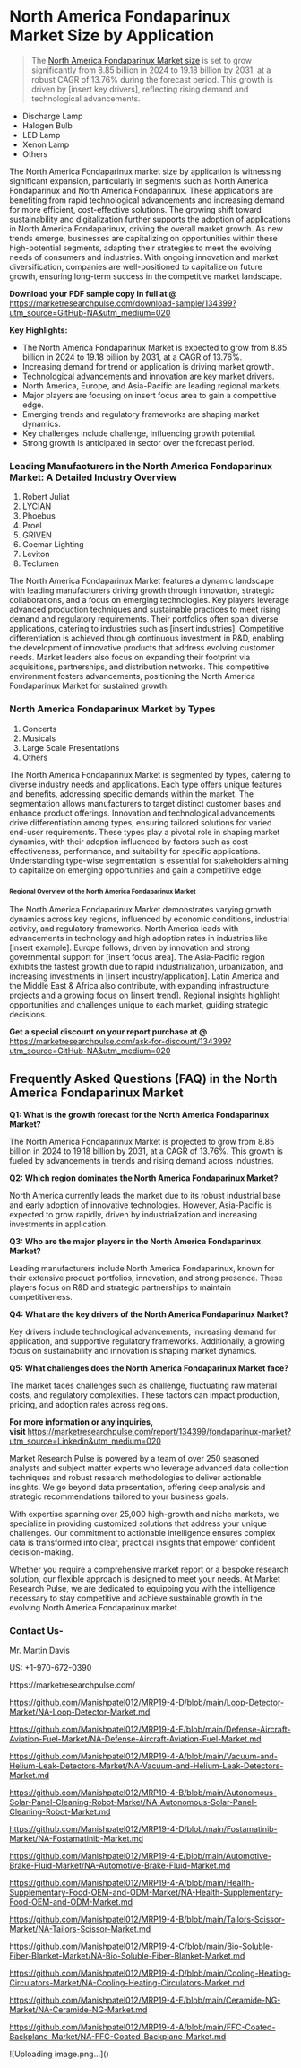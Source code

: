 <h1>North America Fondaparinux Market&nbsp;Size by Application</h1><blockquote><p>The <a href="https://marketresearchpulse.com/download-sample/134399?utm_source=GitHub-NA&amp;utm_medium=020">North America Fondaparinux Market size</a> is set to grow significantly from 8.85 billion in 2024 to 19.18 billion by 2031, at a robust CAGR of 13.76% during the forecast period. This growth is driven by [insert key drivers], reflecting rising demand and technological advancements.</p></blockquote><ul><li>Discharge Lamp<li> Halogen Bulb<li> LED Lamp<li> Xenon Lamp<li> Others</li></ul><p>The North America Fondaparinux market size by application is witnessing significant expansion, particularly in segments such as North America Fondaparinux and North America Fondaparinux. These applications are benefiting from rapid technological advancements and increasing demand for more efficient, cost-effective solutions. The growing shift toward sustainability and digitalization further supports the adoption of applications in North America Fondaparinux, driving the overall market growth. As new trends emerge, businesses are capitalizing on opportunities within these high-potential segments, adapting their strategies to meet the evolving needs of consumers and industries. With ongoing innovation and market diversification, companies are well-positioned to capitalize on future growth, ensuring long-term success in the competitive market landscape.</p><p><strong>Download your PDF sample copy in full at @ </strong><a href="https://marketresearchpulse.com/download-sample/134399?utm_source=GitHub-NA&amp;utm_medium=020">https://marketresearchpulse.com/download-sample/134399?utm_source=GitHub-NA&amp;utm_medium=020</a></p><p><strong>Key Highlights: </strong></p><ul><li>The North America Fondaparinux Market is expected to grow from 8.85 billion in 2024 to 19.18 billion by 2031, at a CAGR of 13.76%.</li><li>Increasing demand for trend or application is driving market growth.</li><li>Technological advancements and innovation are key market drivers.</li><li>North America, Europe, and Asia-Pacific are leading regional markets.</li><li>Major players are focusing on insert focus area to gain a competitive edge.</li><li>Emerging trends and regulatory frameworks are shaping market dynamics.</li><li>Key challenges include challenge, influencing growth potential.</li><li>Strong growth is anticipated in sector over the forecast period.</li></ul><h3>Leading Manufacturers in the North America Fondaparinux Market: A Detailed Industry Overview</h3><ol><li>Robert Juliat</li><li>LYCIAN</li><li>Phoebus</li><li>Proel</li><li>GRIVEN</li><li>Coemar Lighting</li><li>Leviton</li><li>Teclumen</li></ol><div class="flex max-w-full flex-col flex-grow"><div class="min-h-8 text-message flex w-full flex-col items-end gap-2 whitespace-normal break-words [.text-message+&amp;]:mt-5" dir="auto" data-message-author-role="assistant" data-message-id="fd8432e4-4910-450d-b182-61b7bfb0a01f" data-message-model-slug="gpt-4o"><div class="flex w-full flex-col gap-1 empty:hidden first:pt-[3px]"><div class="markdown prose w-full break-words dark:prose-invert light"><p>The North America Fondaparinux Market features a dynamic landscape with leading manufacturers driving growth through innovation, strategic collaborations, and a focus on emerging technologies. Key players leverage advanced production techniques and sustainable practices to meet rising demand and regulatory requirements. Their portfolios often span diverse applications, catering to industries such as [insert industries]. Competitive differentiation is achieved through continuous investment in R&amp;D, enabling the development of innovative products that address evolving customer needs. Market leaders also focus on expanding their footprint via acquisitions, partnerships, and distribution networks. This competitive environment fosters advancements, positioning the North America Fondaparinux Market for sustained growth.</p></div></div></div></div><h3>North America Fondaparinux Market by Types</h3><ol><li>Concerts<li> Musicals<li> Large Scale Presentations<li> Others</li></ol><div class="flex max-w-full flex-col flex-grow"><div class="min-h-8 text-message flex w-full flex-col items-end gap-2 whitespace-normal break-words [.text-message+&amp;]:mt-5" dir="auto" data-message-author-role="assistant" data-message-id="084470be-0bb7-4664-bddf-5156b4f41249" data-message-model-slug="gpt-4o-mini"><div class="flex w-full flex-col gap-1 empty:hidden first:pt-[3px]"><div class="markdown prose w-full break-words dark:prose-invert light"><p>The North America Fondaparinux Market is segmented by types, catering to diverse industry needs and applications. Each type offers unique features and benefits, addressing specific demands within the market. The segmentation allows manufacturers to target distinct customer bases and enhance product offerings. Innovation and technological advancements drive differentiation among types, ensuring tailored solutions for varied end-user requirements. These types play a pivotal role in shaping market dynamics, with their adoption influenced by factors such as cost-effectiveness, performance, and suitability for specific applications. Understanding type-wise segmentation is essential for stakeholders aiming to capitalize on emerging opportunities and gain a competitive edge.</p></div></div></div></div><h3><span style="font-size: 11px;">Regional Overview of the North America Fondaparinux Market</span></h3><div class="flex max-w-full flex-col flex-grow"><div class="min-h-8 text-message flex w-full flex-col items-end gap-2 whitespace-normal break-words [.text-message+&amp;]:mt-5" dir="auto" data-message-author-role="assistant" data-message-id="e9038762-ce64-4e30-91c9-9bd413514231" data-message-model-slug="gpt-4o-mini"><div class="flex w-full flex-col gap-1 empty:hidden first:pt-[3px]"><div class="markdown prose w-full break-words dark:prose-invert light"><p>The North America Fondaparinux Market demonstrates varying growth dynamics across key regions, influenced by economic conditions, industrial activity, and regulatory frameworks. North America leads with advancements in technology and high adoption rates in industries like [insert example]. Europe follows, driven by innovation and strong governmental support for [insert focus area]. The Asia-Pacific region exhibits the fastest growth due to rapid industrialization, urbanization, and increasing investments in [insert industry/application]. Latin America and the Middle East &amp; Africa also contribute, with expanding infrastructure projects and a growing focus on [insert trend]. Regional insights highlight opportunities and challenges unique to each market, guiding strategic decisions.</p></div></div></div></div><p><strong>Get a special discount on your report purchase at @ </strong><a href="https://marketresearchpulse.com/ask-for-discount/134399?utm_source=GitHub-NA&amp;utm_medium=020">https://marketresearchpulse.com/ask-for-discount/134399?utm_source=GitHub-NA&amp;utm_medium=020</a></p><h2>Frequently Asked Questions (FAQ) in the North America Fondaparinux Market</h2><p><strong>Q1: What is the growth forecast for the North America Fondaparinux Market?</strong></p><p>The North America Fondaparinux Market is projected to grow from 8.85 billion in 2024 to 19.18 billion by 2031, at a CAGR of 13.76%. This growth is fueled by advancements in trends and rising demand across industries.</p><p><strong>Q2: Which region dominates the North America Fondaparinux Market?</strong></p><p>North America currently leads the market due to its robust industrial base and early adoption of innovative technologies. However, Asia-Pacific is expected to grow rapidly, driven by industrialization and increasing investments in application.</p><p><strong>Q3: Who are the major players in the North America Fondaparinux Market?</strong></p><p>Leading manufacturers include North America Fondaparinux, known for their extensive product portfolios, innovation, and strong presence. These players focus on R&amp;D and strategic partnerships to maintain competitiveness.</p><p><strong>Q4: What are the key drivers of the North America Fondaparinux Market?</strong></p><p>Key drivers include technological advancements, increasing demand for application, and supportive regulatory frameworks. Additionally, a growing focus on sustainability and innovation is shaping market dynamics.</p><p><strong>Q5: What challenges does the North America Fondaparinux Market face?</strong></p><p>The market faces challenges such as challenge, fluctuating raw material costs, and regulatory complexities. These factors can impact production, pricing, and adoption rates across regions.</p><p><strong>For more information or any inquiries, visit&nbsp;</strong><a href="https://marketresearchpulse.com/report/134399/fondaparinux-market?utm_source=Linkedin&utm_medium=020">https://marketresearchpulse.com/report/134399/fondaparinux-market?utm_source=Linkedin&utm_medium=020</a></p><p>Market Research Pulse is powered by a team of over 250 seasoned analysts and subject matter experts who leverage advanced data collection techniques and robust research methodologies to deliver actionable insights. We go beyond data presentation, offering deep analysis and strategic recommendations tailored to your business goals.</p><p>With expertise spanning over 25,000 high-growth and niche markets, we specialize in providing customized solutions that address your unique challenges. Our commitment to actionable intelligence ensures complex data is transformed into clear, practical insights that empower confident decision-making.</p><p>Whether you require a comprehensive market report or a bespoke research solution, our flexible approach is designed to meet your needs. At Market Research Pulse, we are dedicated to equipping you with the intelligence necessary to stay competitive and achieve sustainable growth in the evolving North America Fondaparinux market.</p><h3><strong>Contact Us-</strong></h3><p>Mr. Martin Davis</p><p>US: +1-970-672-0390</p><p>https://marketresearchpulse.com/</p><p><a href="https://github.com/Manishpatel012/MRP19-4-D/blob/main/Loop-Detector-Market/NA-Loop-Detector-Market.md">https://github.com/Manishpatel012/MRP19-4-D/blob/main/Loop-Detector-Market/NA-Loop-Detector-Market.md</a></p><p><a href="https://github.com/Manishpatel012/MRP19-4-E/blob/main/Defense-Aircraft-Aviation-Fuel-Market/NA-Defense-Aircraft-Aviation-Fuel-Market.md">https://github.com/Manishpatel012/MRP19-4-E/blob/main/Defense-Aircraft-Aviation-Fuel-Market/NA-Defense-Aircraft-Aviation-Fuel-Market.md</a></p><p><a href="https://github.com/Manishpatel012/MRP19-4-A/blob/main/Vacuum-and-Helium-Leak-Detectors-Market/NA-Vacuum-and-Helium-Leak-Detectors-Market.md">https://github.com/Manishpatel012/MRP19-4-A/blob/main/Vacuum-and-Helium-Leak-Detectors-Market/NA-Vacuum-and-Helium-Leak-Detectors-Market.md</a></p><p><a href="https://github.com/Manishpatel012/MRP19-4-B/blob/main/Autonomous-Solar-Panel-Cleaning-Robot-Market/NA-Autonomous-Solar-Panel-Cleaning-Robot-Market.md">https://github.com/Manishpatel012/MRP19-4-B/blob/main/Autonomous-Solar-Panel-Cleaning-Robot-Market/NA-Autonomous-Solar-Panel-Cleaning-Robot-Market.md</a></p><p><a href="https://github.com/Manishpatel012/MRP19-4-D/blob/main/Fostamatinib-Market/NA-Fostamatinib-Market.md">https://github.com/Manishpatel012/MRP19-4-D/blob/main/Fostamatinib-Market/NA-Fostamatinib-Market.md</a></p><p><a href="https://github.com/Manishpatel012/MRP19-4-E/blob/main/Automotive-Brake-Fluid-Market/NA-Automotive-Brake-Fluid-Market.md">https://github.com/Manishpatel012/MRP19-4-E/blob/main/Automotive-Brake-Fluid-Market/NA-Automotive-Brake-Fluid-Market.md</a></p><p><a href="https://github.com/Manishpatel012/MRP19-4-A/blob/main/Health-Supplementary-Food-OEM-and-ODM-Market/NA-Health-Supplementary-Food-OEM-and-ODM-Market.md">https://github.com/Manishpatel012/MRP19-4-A/blob/main/Health-Supplementary-Food-OEM-and-ODM-Market/NA-Health-Supplementary-Food-OEM-and-ODM-Market.md</a></p><p><a href="https://github.com/Manishpatel012/MRP19-4-B/blob/main/Tailors-Scissor-Market/NA-Tailors-Scissor-Market.md">https://github.com/Manishpatel012/MRP19-4-B/blob/main/Tailors-Scissor-Market/NA-Tailors-Scissor-Market.md</a></p><p><a href="https://github.com/Manishpatel012/MRP19-4-C/blob/main/Bio-Soluble-Fiber-Blanket-Market/NA-Bio-Soluble-Fiber-Blanket-Market.md">https://github.com/Manishpatel012/MRP19-4-C/blob/main/Bio-Soluble-Fiber-Blanket-Market/NA-Bio-Soluble-Fiber-Blanket-Market.md</a></p><p><a href="https://github.com/Manishpatel012/MRP19-4-D/blob/main/Cooling-Heating-Circulators-Market/NA-Cooling-Heating-Circulators-Market.md">https://github.com/Manishpatel012/MRP19-4-D/blob/main/Cooling-Heating-Circulators-Market/NA-Cooling-Heating-Circulators-Market.md</a></p><p><a href="https://github.com/Manishpatel012/MRP19-4-E/blob/main/Ceramide-NG-Market/NA-Ceramide-NG-Market.md">https://github.com/Manishpatel012/MRP19-4-E/blob/main/Ceramide-NG-Market/NA-Ceramide-NG-Market.md</a></p><p><a href="https://github.com/Manishpatel012/MRP19-4-A/blob/main/FFC-Coated-Backplane-Market/NA-FFC-Coated-Backplane-Market.md">https://github.com/Manishpatel012/MRP19-4-A/blob/main/FFC-Coated-Backplane-Market/NA-FFC-Coated-Backplane-Market.md</a></p>
![Uploading image.png…]()
